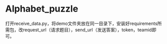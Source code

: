 # Alphabet_puzzle
打开receive_data.py，将demo文件夹放在同一目录下，安装好requirements所需包，改request_url（请求题目），send_url（发送答案），token，teamid即可。

